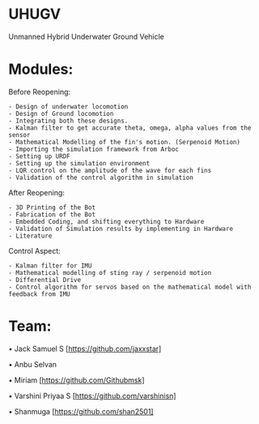 # UHUGV
Unmanned Hybrid Underwater Ground Vehicle

# Modules:

Before Reopening:

    - Design of underwater locomotion
    - Design of Ground locomotion
    - Integrating both these designs.
    - Kalman filter to get accurate theta, omega, alpha values from the sensor
    - Mathematical Modelling of the fin's motion. (Serpenoid Motion)
    - Importing the simulation framework from Arboc
    - Setting up URDF
    - Setting up the simulation environment
    - LQR control on the amplitude of the wave for each fins
    - Validation of the control algorithm in simulation

After Reopening:

    - 3D Printing of the Bot
    - Fabrication of the Bot
    - Embedded Coding, and shifting everything to Hardware
    - Validation of Simulation results by implementing in Hardware
    - Literature
    
Control Aspect:

    - Kalman filter for IMU
    - Mathematical modelling of sting ray / serpenoid motion
    - Differential Drive
    - Control algorithm for servos based on the mathematical model with feedback from IMU



# Team:
  
  
  • Jack Samuel S [https://github.com/jaxxstar] 
  
  • Anbu Selvan 

  • Miriam [https://github.com/Githubmsk]

  • Varshini Priyaa S [https://github.com/varshinisn]

  • Shanmuga [https://github.com/shan2501]

